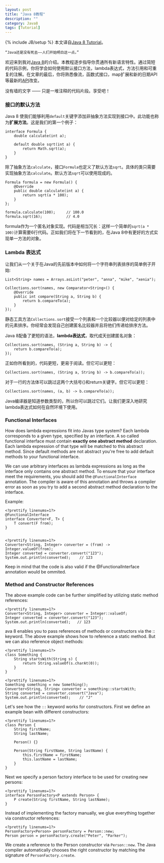 ```yaml
---
layout: post
title: "Java 8教程"
description: ""
category: Java8
tags: [Tutorial]
---
```

{% include JB/setup %}
本文译自[Java 8 Tutorial](http://winterbe.com/posts/2014/03/16/java-8-tutorial/)。
<?prettify ?>
	“Java还是没有死去——人们开始明白这一点。”

欢迎来到我对[Java 8](https://jdk8.java.net/)的介绍。本教程逐步指导你贯通所有新语言特性。通过简短的代码示例，你将学会如何使用默认接口方法，lambda表达式，方法引用和可重复的注解。在文章的最后，你将熟悉像流，函数式接口，map扩展和新的日期API等最新的[API](http://download.java.net/jdk8/docs/api/)改变。

没有墙的文字 —— 只是一堆注释的代码片段。享受吧！

### 接口的默认方法

Java 8 使我们能够利用`default`关键字添加非抽象方法实现到接口中。此功能也称为**扩展方法**。这是我们的第一个例子：
<?prettify linenums=1?>
	interface Formula {
		double calculate(int a);

		default double sqrt(int a) {
			return Math.sqrt(a);
		}
	}

除了抽象方法`calculate`，接口`Formula`也定义了默认方法`sqrt`。具体的类只需要实现抽象方法`calculate`。默认方法`sqrt`可以使用现成的。

<?prettify linenums=1?>
	Formula formula = new Formula() {
		@Override
		public double calculate(int a) {
			return sqrt(a * 100);
		}
	};

	formula.calculate(100);     // 100.0
	formula.sqrt(16);           // 4.0

formula作为一个匿名对象实现。代码是相当冗长：这样一个简单的`sqrt(a * 100)`计算需要6行代码。正如我们将在下一节看到的，在Java 8中有更好的方式实现单一方法的对象。

### Lambda 表达式

让我们从一个关于在Java的先前版本中如何将一个字符串列表排序的简单例子开始:

<?prettify linenums=1?>
	List<String> names = Arrays.asList("peter", "anna", "mike", "xenia");

	Collections.sort(names, new Comparator<String>() {
		@Override
		public int compare(String a, String b) {
			return b.compareTo(a);
		}
	});

静态工具方法`Collections.sort`接受一个列表和一个比较器以便对给定的列表中的元素排序。你经常会发现自己创建匿名比较器并且将他们传递给排序方法。

Java 8配备了更短的语法，**lambda表达式**，取代成天创建匿名对象：

<?prettify linenums=1?>
	Collections.sort(names, (String a, String b) -> {
		return b.compareTo(a);
	});
	
正如你所看到的，代码更短，更易于阅读。但它可以更短：

<?prettify?>
	Collections.sort(names, (String a, String b) -> b.compareTo(a));

对于一行的方法体可以跳过这两个大括号{}和return关键字。但它可以更短：

<?prettify?>
	Collections.sort(names, (a, b) -> b.compareTo(a));

Java编译器是知道参数类型的，所以你可以跳过它们。让我们更深入地研究lambda表达式如何在自然环境下使用。

### Functional Interfaces

How does lambda expressions fit into Javas type system? Each lambda corresponds to a given type, specified by an interface. A so called functional interface must contain **exactly one abstract method** declaration. Each lambda expression of that type will be matched to this abstract method. Since default methods are not abstract you're free to add default methods to your functional interface.

We can use arbitrary interfaces as lambda expressions as long as the interface only contains one abstract method. To ensure that your interface meet the requirements, you should add the `@FunctionalInterface` annotation. The compiler is aware of this annotation and throws a compiler error as soon as you try to add a second abstract method declaration to the interface.

Example:

    <?prettify linenums=1?>
    @FunctionalInterface
    interface Converter<F, T> {
        T convert(F from);
    }


    <?prettify linenums=1?>
    Converter<String, Integer> converter = (from) -> Integer.valueOf(from);
    Integer converted = converter.convert("123");
    System.out.println(converted);    // 123
    
Keep in mind that the code is also valid if the @FunctionalInterface annotation would be ommited.

### Method and Constructor References

The above example code can be further simplified by utilizing static method references:

    <?prettify linenums=1?>
    Converter<String, Integer> converter = Integer::valueOf;
    Integer converted = converter.convert("123");
    System.out.println(converted);   // 123
    
ava 8 enables you to pass references of methods or constructors via the :: keyword. The above example shows how to reference a static method. But we can also reference object methods:

    <?prettify linenums=1?>
    class Something {
        String startsWith(String s) {
            return String.valueOf(s.charAt(0));
        }
    }
    
    <?prettify linenums=1?>
    Something something = new Something();
    Converter<String, String> converter = something::startsWith;
    String converted = converter.convert("Java");
    System.out.println(converted);    // "J"
    
Let's see how the `::` keyword works for constructors. First we define an example bean with different constructors:

    <?prettify linenums=1?>
    class Person {
        String firstName;
        String lastName;

        Person() {}

        Person(String firstName, String lastName) {
            this.firstName = firstName;
            this.lastName = lastName;
        }
    }
    
Next we specify a person factory interface to be used for creating new persons:

    <?prettify linenums=1?>
    interface PersonFactory<P extends Person> {
        P create(String firstName, String lastName);
    }
    
Instead of implementing the factory manually, we glue everything together via constructor references:

    <?prettify linenums=1?>
    PersonFactory<Person> personFactory = Person::new;
    Person person = personFactory.create("Peter", "Parker");

We create a reference to the Person constructor via `Person::new`. The Java compiler automatically chooses the right constructor by matching the signature of `PersonFactory.create`.
